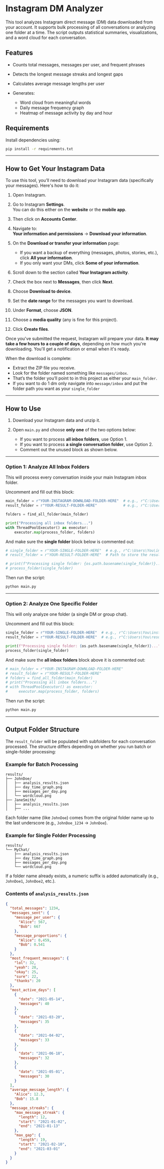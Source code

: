 # Instagram DM Analyzer

This tool analyzes Instagram direct message (DM) data downloaded from your account. It supports bulk processing of all conversations or analyzing one folder at a time. The script outputs statistical summaries, visualizations, and a word cloud for each conversation.

## Features

* Counts total messages, messages per user, and frequent phrases
* Detects the longest message streaks and longest gaps
* Calculates average message lengths per user
* Generates:

  * Word cloud from meaningful words
  * Daily message frequency graph
  * Heatmap of message activity by day and hour

## Requirements

Install dependencies using:

```bash
pip install -r requirements.txt
```

---

## How to Get Your Instagram Data

To use this tool, you’ll need to download your Instagram data (specifically your messages). Here's how to do it:
1. Open Instagram.

2. Go to Instagram **Settings**.  
    You can do this either on the **website** or the **mobile app**.

3. Then click on **Accounts Center**.

4. Navigate to:  
    **Your information and permissions** → **Download your information**.

5. On the **Download or transfer your information** page:  
    * If you want a backup of everything (messages, photos, stories, etc.), click **All your information**.  
    * If you only want your DMs, click **Some of your information**.

6. Scroll down to the section called **Your Instagram activity**.

7. Check the box next to **Messages**, then click **Next**.

8. Choose **Download to device**.

9. Set the **date range** for the messages you want to download.

10. Under **Format**, choose **JSON**.

11. Choose a **media quality** (any is fine for this project).

12. Click **Create files**.

Once you've submitted the request, Instagram will prepare your data. **It may take a few hours to a couple of days**, depending on how much you're downloading. You'll get a notification or email when it's ready.

When the download is complete:

* Extract the ZIP file you receive.
* Look for the folder named something like `messages/inbox`.
* That’s the folder you’ll point to in this project as either your `main_folder`.
* If you want to do 1 dm only navigate into `message/inbox` and put the folder path you want as your `single_folder`

---


## How to Use

1. Download your Instagram data and unzip it.

2. Open `main.py` and choose **only one** of the two options below:

   * If you want to process **all inbox folders**, use Option 1.
   * If you want to process **a single conversation folder**, use Option 2.
   * Comment out the unused block as shown below.

---

### Option 1: Analyze All Inbox Folders

This will process every conversation inside your main Instagram inbox folder.

Uncomment and fill out this block:

```python
main_folder = r"YOUR-INSTAGRAM-DOWNLOAD-FOLDER-HERE"  # e.g., r"C:\Users\You\instagram\inbox"
result_folder = r"YOUR-RESULT-FOLDER-HERE"            # e.g., r"C:\Users\You\results"

folders = find_all_folder(main_folder)

print("Processing all inbox folders...")
with ThreadPoolExecutor() as executor:
    executor.map(process_folder, folders)
```

And make sure the **single folder** block below is commented out:

```python
# single_folder = r"YOUR-SINGLE-FOLDER-HERE"  # e.g., r"C:\Users\You\instagram\inbox\johndoe_123"
# result_folder = r"YOUR-RESULT-FOLDER-HERE"  # Path to store the results

# print(f"Processing single folder: {os.path.basename(single_folder)}...")
# process_folder(single_folder)
```

Then run the script:

```bash
python main.py
```

---

### Option 2: Analyze One Specific Folder

This will only analyze one folder (a single DM or group chat).

Uncomment and fill out this block:

```python
single_folder = r"YOUR-SINGLE-FOLDER-HERE"  # e.g., r"C:\Users\You\instagram\inbox\johndoe_123"
result_folder = r"YOUR-RESULT-FOLDER-HERE"  # e.g., r"C:\Users\You\results"

print(f"Processing single folder: {os.path.basename(single_folder)}...")
process_folder(single_folder)
```

And make sure the **all inbox folders** block above it is commented out:

```python
# main_folder = r"YOUR-INSTAGRAM-DOWNLOAD-FOLDER-HERE"
# result_folder = r"YOUR-RESULT-FOLDER-HERE"
# folders = find_all_folder(main_folder)
# print("Processing all inbox folders...")
# with ThreadPoolExecutor() as executor:
#     executor.map(process_folder, folders)
```

Then run the script:

```bash
python main.py
```

---


## Output Folder Structure

The `result_folder` will be populated with subfolders for each conversation processed. The structure differs depending on whether you run batch or single-folder processing:

### Example for Batch Processing

```
results/
├── JohnDoe/
│   ├── analysis_results.json
│   ├── day_time_graph.png
│   ├── messages_per_day.png
│   └── wordcloud.png
├── JaneSmith/
│   ├── analysis_results.json
│   ├── ...
```

Each folder name (like `JohnDoe`) comes from the original folder name up to the last underscore (e.g., `JohnDoe_1234` → `JohnDoe`).

### Example for Single Folder Processing

```
results/
└── MyChat/
    ├── analysis_results.json
    ├── day_time_graph.png
    ├── messages_per_day.png
    └── wordcloud.png
```

If a folder name already exists, a numeric suffix is added automatically (e.g., `JohnDoe1`, `JohnDoe2`, etc.).

### Contents of `analysis_results.json`

```json
{
  "total_messages": 1234,
  "messages_sent": {
    "message_per_user": {
      "Alice": 567,
      "Bob": 667
    },
    "message_proportions": {
      "Alice": 0.459,
      "Bob": 0.541
    }
  },
  "most_frequent_messages": {
    "lol": 32,
    "yeah": 28,
    "okay": 25,
    "sure": 22,
    "thanks": 20
  },
  "most_active_days": [
    {
      "date": "2021-05-14",
      "messages": 40
    },
    {
      "date": "2021-03-20",
      "messages": 35
    },
    {
      "date": "2021-04-02",
      "messages": 33
    },
    {
      "date": "2021-06-18",
      "messages": 32
    },
    {
      "date": "2021-05-01",
      "messages": 30
    }
  ],
  "average_message_length": {
    "Alice": 12.3,
    "Bob": 15.8
  },
  "message_streaks": {
    "max_message_streak": {
      "length": 12,
      "start": "2021-01-02",
      "end": "2021-01-13"
    },
    "max_gap": {
      "length": 19,
      "start": "2021-02-10",
      "end": "2021-03-01"
    }
  }
}
```